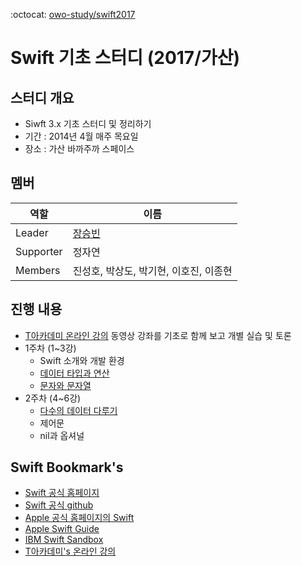:octocat: [owo-study/swift2017](https://github.com/owo-study/swift2017)
# Swift 기초 스터디 (2017/가산)

## 스터디 개요
- Siwft 3.x 기초 스터디 및 정리하기
- 기간 : 2014년 4월 매주 목요일
- 장소 : 가산 바까주까 스페이스

## 멤버
 역할 | 이름
 --- | ---
 Leader | [장승빈](http://sbsoft.kr)
 Supporter | 정자연
 Members | 진성호, 박상도, 박기현, 이호진, 이종현

## 진행 내용
- [T아카데미 온라인 강의](https://tacademy.sktechx.com/live/player/listOnline.action) 동영상 강좌를 기초로 함께 보고 개별 실습 및 토론
- 1주차 (1~3강)
  - Swift 소개와 개발 환경
  - [데이터 타입과 연산](./variable.md)
  - [문자와 문자열](./string.md)
- 2주차 (4~6강)
  - [다수의 데이터 다루기](./collections.md)
  - 제어문
  - nil과 옵셔널

## Swift Bookmark's
- [Swift 공식 홈페이지](https://swift.org/)
- [Swift 공식 github](https://github.com/apple/swift-evolution)
- [Apple 공식 홈페이지의 Swift](https://developer.apple.com/swift/resources/)
- [Apple Swift Guide](https://developer.apple.com/library/content/documentation/Swift/Conceptual/Swift_Programming_Language/index.html)
- [IBM Swift Sandbox](https://swift.sandbox.bluemix.net)
- [T아카데미's 온라인 강의](https://tacademy.sktechx.com/live/player/listOnline.action)
